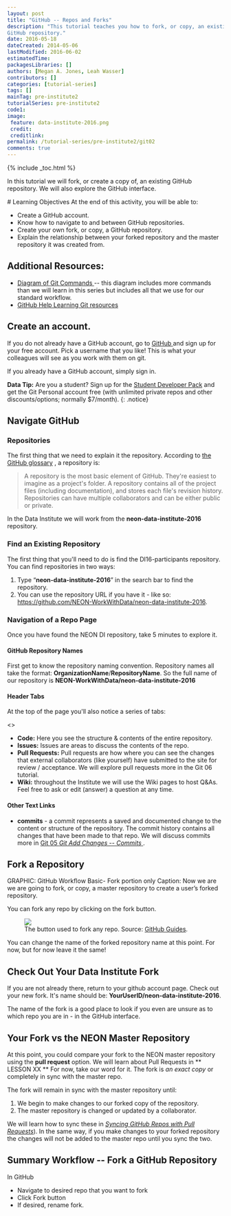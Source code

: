 ```yaml
---
layout: post
title: "GitHub -- Repos and Forks"
description: "This tutorial teaches you how to fork, or copy, an existing
GitHub repository."
date: 2016-05-18
dateCreated: 2014-05-06
lastModified: 2016-06-02
estimatedTime:
packagesLibraries: []
authors: [Megan A. Jones, Leah Wasser]
contributors: []
categories: [tutorial-series]
tags: []
mainTag: pre-institute2
tutorialSeries: pre-institute2
code1:
image:
 feature: data-institute-2016.png
 credit:
 creditlink:
permalink: /tutorial-series/pre-institute2/git02
comments: true
---
```


{% include _toc.html %}

In this tutorial we will fork, or create a copy of, an existing GitHub
repository. We will also explore the GitHub interface.

<div id="objectives" markdown="1">
# Learning Objectives
At the end of this activity, you will be able to:

* Create a GitHub account.
* Know how to navigate to and between GitHub repositories.
* Create your own fork, or copy, a GitHub repository.
* Explain the relationship between your forked repository and the master
repository it was created from.

## Additional Resources:

* <a href="http://rogerdudler.github.io/git-guide/files/git_cheat_sheet.pdf" target="_blank"> Diagram of Git Commands </a>
-- this diagram includes more commands than we will
learn in this series but includes all that we use for our standard workflow.
* <a href="https://help.github.com/articles/good-resources-for-learning-git-and-github/" target="_blank"> GitHub Help Learning Git resources </a>

</div>

## Create an account.
If you do not already have a GitHub account, go to <a href="http://github.com" target="_blank" >GitHub </a> and sign up for
your free account. Pick a username that you like! This is what your colleagues will
see as you work with them on git.

If you already have a GitHub account, simply sign in.

<i class="fa fa-star"></i> **Data Tip:** Are you a student? Sign up for the
<a href="https://education.github.com/pack" target="_blank" >Student Developer Pack</a>
and get the Git Personal account free (with unlimited private repos and other
discounts/options; normally $7/month).
{: .notice}

## Navigate GitHub

### Repositories

The first thing that we need to explain it the repository.
According to
<a href="https://help.github.com/articles/github-glossary/" target="_blank"> the GitHub glossary</a>
, a repository is:

> A repository is the most basic element of GitHub. They're easiest to imagine
as a project's folder. A repository contains all of the project files (including
documentation), and stores each file's revision history. Repositories can have
multiple collaborators and can be either public or private.

In the Data Institute we will work from the
**neon-data-institute-2016** repository.

### Find an Existing Repository

The first thing that you'll need to do is find the DI16-participants repository.
You can find repositories in two ways:

1. Type  “**neon-data-institute-2016**”  in the search bar to find the repository.
2. You can use the repository URL if you have it - like so:
<a href="https://github.com/NEON-WorkWithData/neon-data-institute-2016" target="_blank"> https://github.com/NEON-WorkWithData/neon-data-institute-2016</a>.

### Navigation of a Repo Page

Once you have found the NEON DI repository, take 5 minutes to explore it.

#### GitHub Repository Names
First get to know the repository naming convention. Repository names all take
the format: **OrganizationName**/**RepositoryName**. So the full name of our
repository is **NEON-WorkWithData/neon-data-institute-2016**

#### Header Tabs

At the top of the page you'll also notice a series of tabs:

<<SCREENSHOT HERE>>

* **Code:** Here you see the structure & contents of the entire repository.
* **Issues:** Issues are areas to discuss the contents of the repo.
* **Pull Requests:** Pull requests are how where you can see the changes that
external collaborators (like yourself) have submitted to the site for review /
acceptance. We will explore pull requests more in the Git 06 tutorial.
* **Wiki:** throughout the Institute we will use the Wiki pages to host Q&As.
Feel free to ask or edit (answer) a question at any time.

#### Other Text Links

* **commits** - a commit represents a saved and documented change to the content
or structure of the repository. The commit history contains all changes that
have been made to that repo. We will discuss commits more in
<a href="{{ site.baseurl }}/tutorial-series/pre-institute2/git05" target="_blank"> Git 05 *Git Add Changes -- Commits* </a>.

## Fork a Repository

GRAPHIC: GitHub Workflow Basic- Fork portion only
Caption: Now we are we are going to fork, or copy, a master repository to create
a user’s forked repository.

You can fork any repo by clicking on the fork button.

 <figure>
	<a href="{{ site.baseurl }}/images/pre-institute-content/Git/GitHubGuides_Bootcamp-Fork.png">
	<img src="{{ site.baseurl }}/images/pre-institute-content/Git/GitHubGuides_Bootcamp-Fork.png"></a>
	<figcaption> The button used to fork any repo. Source:
<a href="https://guides.github.com/activities/forking/" target="_blank">GitHub Guides</a>.  
	</figcaption>
</figure>

You can change the name of the forked repository name at this point. For now,
but for now leave it the same!

## Check Out Your Data Institute Fork

If you are not already there, return to your github account page. Check out your
new fork. It's name should be: **YourUserID/neon-data-institute-2016**.

The name of the fork is a good place to  look if you even are unsure as to
which repo you are in - in the GitHub interface.

## Your Fork vs the NEON Master Repository

At this point, you could compare your fork to the NEON master repository using the
**pull request** option. We will learn about Pull Requests in ** LESSON XX **
For now, take our word for it. The fork is *an exact copy* or completely in sync
with the master repo.

The fork will remain in sync with the master repository until:

1. We begin to make changes to our forked copy of the repository.
2. The master repository is changed or updated by a collaborator.

We will learn how to sync these in
<a href="  " target="_blank"> *Syncing GitHub Repos with Pull Requests*</a>).
In the same way, if you make changes to your forked repository the changes will
not be added to the master repo until you sync the two.

## Summary Workflow -- Fork a GitHub Repository

In GitHub

* Navigate to desired repo that you want to fork
* Click Fork button
* If desired, rename fork.
